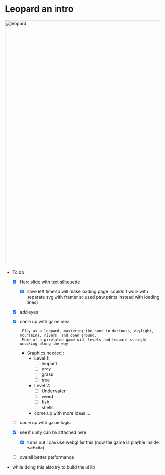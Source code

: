 # Leopard an intro 


<img src="poster.png" alt="leopard" width="800">



- To do :
  - [x] Hero slide with text silhouette
     - [x] have left time so will make loading page (couldn't work with separate svg with framer so used paw prints instead with loading lines)
  - [x] add eyes
  - [x] come up with game idea
        
         Play as a leopard, mastering the hunt in darkness, daylight, mountains, rivers, and open ground.
         More of a pixelated game with levels and leopard strenght unocking along the way
      - Graphics needed :
        - Level 1:
          - [ ] leopard
          - [ ] prey
          - [ ] grass
          - [ ] tree
        - Level 2:
          - [ ] Underwater
          - [ ] weed
          - [ ] fish
          - [ ] shells
        - come up with more ideas ....
                
  - [ ] come up with game logic
  - [x] see if unity can be attached here
    - [x] turns out i can use webgl for this (now the game is playble inside website)
  - [ ] overall better performance 
- while doing this also try to build the ui lib

